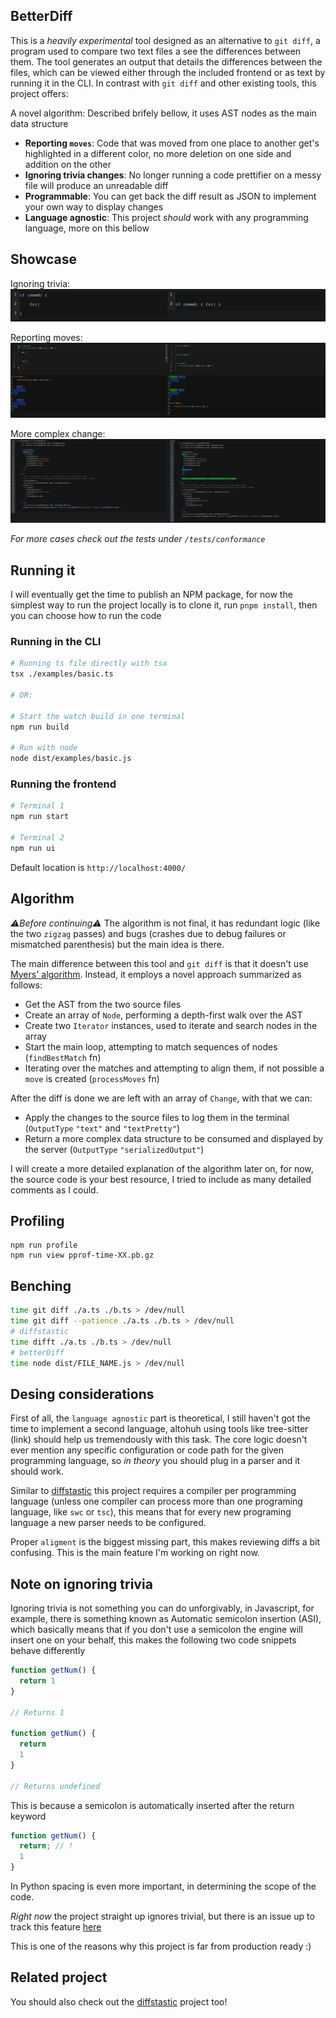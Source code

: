 ## BetterDiff

This is a _heavily experimental_ tool designed as an alternative to `git diff`, a program used to compare two text files a see the differences between them. 
The tool generates an output that details the differences between the files, which can be viewed either through the included frontend or as text by running it in the CLI. 
In contrast with `git diff` and other existing tools, this project offers:

A novel algorithm: Described brifely bellow, it uses AST nodes as the main data structure
- __Reporting `moves`__: Code that was moved from one place to another get's highlighted in a different color, no more deletion on one side and addition on the other
- __Ignoring trivia changes__: No longer running a code prettifier on a messy file will produce an unreadable diff
- __Programmable__: You can get back the diff result as JSON to implement your own way to display changes
- __Language agnostic__: This project _should_ work with any programming language, more on this bellow

## Showcase 

Ignoring trivia:
![Example of trivia changes being ignored](assets/trivia-no-diff.png)

Reporting moves:
![Example of a moved change](assets/move-diff.gif)

More complex change:
![Example of a bigger diff](assets/long-diff.png)

_For more cases check out the tests under `/tests/conformance`_

## Running it

I will eventually get the time to publish an NPM package, for now the simplest way to run the project locally is to clone it, run `pnpm install`, then you can choose how to run the code

### Running in the CLI

```sh
# Running ts file directly with tsx
tsx ./examples/basic.ts

# OR:

# Start the watch build in one terminal
npm run build

# Run with node
node dist/examples/basic.js
```

### Running the frontend

```sh
# Terminal 1
npm run start

# Terminal 2
npm run ui
```

Default location is `http://localhost:4000/`

## Algorithm

_⚠️Before continuing⚠️_ The algorithm is not final, it has redundant logic (like the two `zigzag` passes) and bugs (crashes due to debug failures or mismatched parenthesis) but the main idea is there.

The main difference between this tool and `git diff` is that it doesn't use [Myers' algorithm](https://www.nathaniel.ai/myers-diff/). Instead, it employs a novel approach summarized as follows:

- Get the AST from the two source files
- Create an array of `Node`, performing a depth-first walk over the AST 
- Create two `Iterator` instances, used to iterate and search nodes in the array
- Start the main loop, attempting to match sequences of nodes (`findBestMatch` fn)
- Iterating over the matches and attempting to align them, if not possible a `move` is created (`processMoves` fn)

After the diff is done we are left with an array of `Change`, with that we can:
  - Apply the changes to the source files to log them in the terminal (`OutputType` `"text"` and `"textPretty"`)
  - Return a more complex data structure to be consumed and displayed by the server (`OutputType` `"serializedOutput"`)

I will create a more detailed explanation of the algorithm later on, for now, the source code is your best resource, I tried to include as many detailed comments as I could.

## Profiling

```
npm run profile
npm run view pprof-time-XX.pb.gz
```

## Benching 

```sh
time git diff ./a.ts ./b.ts > /dev/null
time git diff --patience ./a.ts ./b.ts > /dev/null
# diffstastic
time difft ./a.ts ./b.ts > /dev/null
# betterDiff
time node dist/FILE_NAME.js > /dev/null
```

## Desing considerations

First of all, the `language agnostic` part is theoretical, I still haven't got the time to implement a second language, altohuh using tools like tree-sitter (link) should help us tremendously with this task.
The core logic doesn't ever mention any specific configuration or code path for the given programming language, so _in theory_ you should plug in a parser and it should work.

Similar to [diffstastic](https://github.com/Wilfred/difftastic) this project requires a compiler per programming language (unless one compiler can process more than one programing language, like `swc` or `tsc`), this means that for every new programing language a new parser needs to be configured.

Proper `aligment` is the biggest missing part, this makes reviewing diffs a bit confusing. This is the main feature I'm working on right now.

## Note on ignoring trivia

Ignoring trivia is not something you can do unforgivably, in Javascript, for example, there is something known as Automatic semicolon insertion (ASI), which basically means that if you don't use a semicolon the engine will insert one on your behalf, this makes the following two code snippets behave differently

```js
function getNum() {
  return 1
}

// Returns 1

function getNum() {
  return
  1
}

// Returns undefined
```

This is because a semicolon is automatically inserted after the return keyword

```js
function getNum() {
  return; // !
  1
}

```

In Python spacing is even more important, in determining the scope of the code. 

_Right now_ the project straight up ignores trivial, but there is an issue up to track this feature [here](https://github.com/ElianCordoba/better-diff/issues/25)

This is one of the reasons why this project is far from production ready :)

## Related project

You should also check out the [diffstastic](https://github.com/Wilfred/difftastic) project too! 